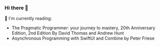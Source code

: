 ### Hi there 👋

📖 I'm currently reading:
- The Pragmatic Programmer: your journey to mastery, 20th Anniversary Edition, 2nd Edition By David Thomas and Andrew Hunt
- Asynchronous Programming with SwiftUI and Combine by Peter Friese

<!--
**iosjulianne/iosjulianne** is a ✨ _special_ ✨ repository because its `README.md` (this file) appears on your GitHub profile.

Here are some ideas to get you started:

- 🔭 I’m currently working on ...
- 🌱 I’m currently learning ...
- 👯 I’m looking to collaborate on ...
- 🤔 I’m looking for help with ...
- 💬 Ask me about ...
- 📫 How to reach me: ...
- 😄 Pronouns: ...
- ⚡ Fun fact: ...
-->
